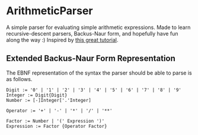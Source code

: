 # ArithmeticParser
A simple parser for evaluating simple arithmetic expressions. Made to learn recursive-descent parsers, Backus-Naur form, and hopefully have fun along the way :)
Inspired by [this great tutorial](http://blog.roboblob.com/2014/12/16/recursive-descent-parser-for-arithmetic-expressions-with-real-numbers/).

## Extended Backus-Naur Form Representation
The EBNF representation of the syntax the parser should be able to parse is as follows.

```
Digit := '0' | '1' | '2' | '3' | '4' | '5' | '6' | '7' | '8' | '9'
Integer := Digit{Digit}
Number := [-]Integer['.'Integer]

Operator := '+' | '-' | '*' | '/' | '**'

Factor := Number | '(' Expression ')'
Expression := Factor {Operator Factor}
```

